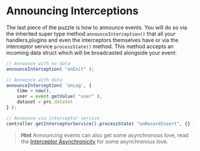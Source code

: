 # Announcing Interceptions

The last piece of the puzzle is how to announce events.  You will do so via the inherited super type method  `announceInterception()` that all your handlers,plugins and even the interceptors themselves have or via the interceptor service `processState()` method.  This method accepts an incoming data struct which will be broadcasted alongside your event:

```js
// Announce with no data
announceInterception( "onExit" );

// Announce with data
announceInterception( 'onLog', {
    time = now(),
    user = event.getValue( "user" ),
    dataset = prc.dataSet
} );

// Announce via interceptor service
controller.getInterceptorService().processState( "onRecordInsert", {} );
```

> **Hint** Announcing events can also get some asynchronous love, read the [Interceptor Asynchronicity](interceptor_asynchronicity.md) for some asynchronous love.
